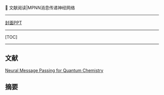 👏 文献阅读|MPNN消息传递神经网络

---
[封面PPT](../PPT/)

---
[TOC]

---
## 文献
[Neural Message Passing for Quantum Chemistry](https://arxiv.org/abs/1704.01212)  

## 摘要
